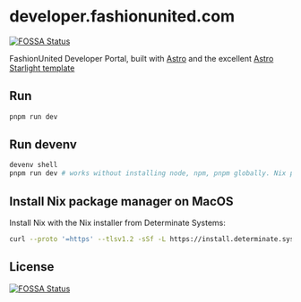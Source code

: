 # developer.fashionunited.com
[![FOSSA Status](https://app.fossa.com/api/projects/git%2Bgithub.com%2Ffuww%2Fdeveloper.fashionunited.com.svg?type=shield)](https://app.fossa.com/projects/git%2Bgithub.com%2Ffuww%2Fdeveloper.fashionunited.com?ref=badge_shield)


FashionUnited Developer Portal, built with [Astro](https://astro.build/) and the excellent [Astro Starlight template](https://astro.build/themes/details/starlight/)

## Run

```bash
pnpm run dev
```

## Run devenv

```bash
devenv shell
pnpm run dev # works without installing node, npm, pnpm globally. Nix packaga manager is used.
```

## Install Nix package manager on MacOS

Install Nix with the Nix installer from Determinate Systems:

```bash
curl --proto '=https' --tlsv1.2 -sSf -L https://install.determinate.systems/nix | sh -s -- install
```


## License
[![FOSSA Status](https://app.fossa.com/api/projects/git%2Bgithub.com%2Ffuww%2Fdeveloper.fashionunited.com.svg?type=large)](https://app.fossa.com/projects/git%2Bgithub.com%2Ffuww%2Fdeveloper.fashionunited.com?ref=badge_large)
